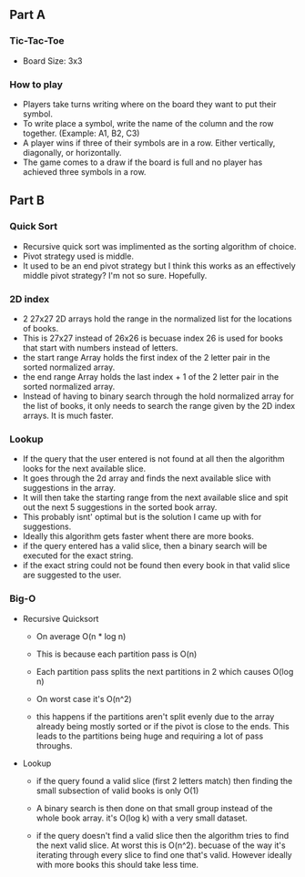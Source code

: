 ## Part A
### Tic-Tac-Toe
* Board Size: 3x3
### How to play
* Players take turns writing where on the board they want to put their symbol.
* To write place a symbol, write the name of the column and the row together. (Example: A1, B2, C3)
* A player wins if three of their symbols are in a row. Either vertically, diagonally, or horizontally.
* The game comes to a draw if the board is full and no player has achieved three symbols in a row.

## Part B
### Quick Sort
* Recursive quick sort was implimented as the sorting algorithm of choice.
* Pivot strategy used is middle.
* It used to be an end pivot strategy but I think this works as an effectively middle pivot strategy? I'm not so sure. Hopefully.
### 2D index
* 2 27x27 2D arrays hold the range in the normalized list for the locations of books. 
* This is 27x27 instead of 26x26 is becuase index 26 is used for books that start with numbers instead of letters.
* the start range Array holds the first index of the 2 letter pair in the sorted normalized array.
* the end range Array holds the last index + 1 of the 2 letter pair in the sorted normalized array.
* Instead of having to binary search through the hold normalized array for the list of books, it only needs to search the range given by the 2D index arrays. It is much faster.

### Lookup
* If the query that the user entered is not found at all then the algorithm looks for the next available slice.
* It goes through the 2d array and finds the next available slice with suggestions in the array.
* It will then take the starting range from the next available slice and spit out the next 5 suggestions in the sorted book array.
* This probably isnt' optimal but is the solution I came up with for suggestions.
* Ideally this algorithm gets faster whent there are more books.
* if the query entered has a valid slice, then a binary search will be executed for the exact string.
* if the exact string could not be found then every book in that valid slice are suggested to the user.

### Big-O
* Recursive Quicksort
    * On average O(n * log n)
    * This is because each partition pass is O(n)
    * Each partition pass splits the next partitions in 2 which causes O(log n)

    * On worst case it's O(n^2)
    * this happens if the partitions aren't split evenly due to the array already being mostly sorted or if the pivot is close to the ends. This leads to the partitions being huge and requiring a lot of pass throughs.

* Lookup
    * if the query found a valid slice (first 2 letters match) then finding the small subsection of valid books is only O(1)
    * A binary search is then done on that small group instead of the whole book array. it's O(log k) with a very small dataset.

    * if the query doesn't find a valid slice then the algorithm tries to find the next valid slice. At worst this is O(n^2). becuase of the way it's iterating through every slice to find one that's valid. However ideally with more books this should take less time. 
